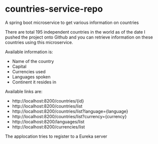 # countries-service-repo
A spring boot microservice to get various information on countries

There are total 195 independent countries in the world as of the date I pushed the project onto Github and you can retrieve information on these countries using this microservice.

Available information is:
- Name of the country
- Capital
- Currencies used
- Languages spoken
- Continent it resides in

Available links are:

- http://localhost:8200/countries/{id}
- http://localhost:8200/countries/list
- http://localhost:8200/countries/list?language={language}
- http://localhost:8200/countries/list?currency={currency}
- http://localhost:8200/languages/list
- http://localhost:8200/currencies/list

The applocation tries to register to a Eureka server
